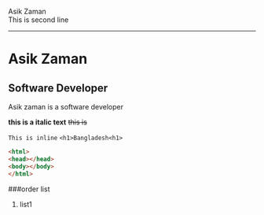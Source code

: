 <!-- markdown tutorial -->
Asik Zaman <br/>
This is second line

---

# Asik Zaman
## Software Developer
<p>Asik zaman is a software developer</p>

__this is a italic text__
~~this is~~

`This is inline`
`<h1>Bangladesh<h1>`

```html
<html>
<head></head>
<body></body>
</html>
```

###order list
1. list1
    
